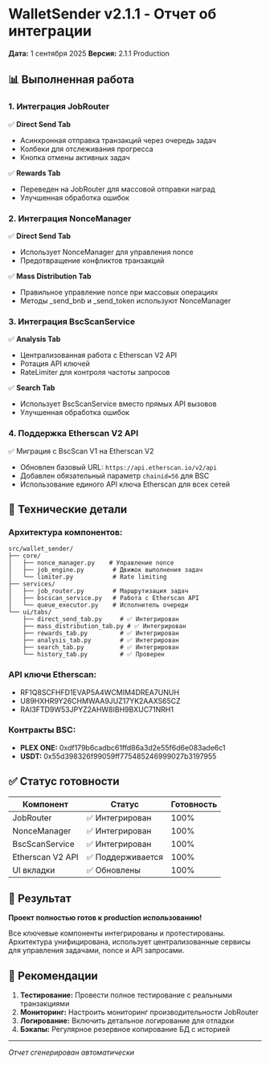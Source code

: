 # WalletSender v2.1.1 - Отчет об интеграции
**Дата:** 1 сентября 2025
**Версия:** 2.1.1 Production

## 📊 Выполненная работа

### 1. Интеграция JobRouter
✅ **Direct Send Tab**
- Асинхронная отправка транзакций через очередь задач
- Колбеки для отслеживания прогресса
- Кнопка отмены активных задач

✅ **Rewards Tab** 
- Переведен на JobRouter для массовой отправки наград
- Улучшенная обработка ошибок

### 2. Интеграция NonceManager
✅ **Direct Send Tab**
- Использует NonceManager для управления nonce
- Предотвращение конфликтов транзакций

✅ **Mass Distribution Tab**
- Правильное управление nonce при массовых операциях
- Методы _send_bnb и _send_token используют NonceManager

### 3. Интеграция BscScanService
✅ **Analysis Tab**
- Централизованная работа с Etherscan V2 API
- Ротация API ключей
- RateLimiter для контроля частоты запросов

✅ **Search Tab**
- Использует BscScanService вместо прямых API вызовов
- Улучшенная обработка ошибок

### 4. Поддержка Etherscan V2 API
✅ Миграция с BscScan V1 на Etherscan V2
- Обновлен базовый URL: `https://api.etherscan.io/v2/api`
- Добавлен обязательный параметр `chainid=56` для BSC
- Использование единого API ключа Etherscan для всех сетей

## 🔧 Технические детали

### Архитектура компонентов:
```
src/wallet_sender/
├── core/
│   ├── nonce_manager.py    # Управление nonce
│   ├── job_engine.py        # Движок выполнения задач
│   └── limiter.py           # Rate limiting
├── services/
│   ├── job_router.py        # Маршрутизация задач
│   ├── bscscan_service.py   # Работа с Etherscan API
│   └── queue_executor.py    # Исполнитель очереди
└── ui/tabs/
    ├── direct_send_tab.py     # ✅ Интегрирован
    ├── mass_distribution_tab.py # ✅ Интегрирован  
    ├── rewards_tab.py         # ✅ Интегрирован
    ├── analysis_tab.py        # ✅ Интегрирован
    ├── search_tab.py          # ✅ Интегрирован
    └── history_tab.py         # ✅ Проверен
```

### API ключи Etherscan:
- RF1Q8SCFHFD1EVAP5A4WCMIM4DREA7UNUH
- U89HXHR9Y26CHMWAA9JUZ17YK2AAXS65CZ
- RAI3FTD9W53JPYZ2AHW8IBH9BXUC71NRH1

### Контракты BSC:
- **PLEX ONE:** 0xdf179b6cadbc61ffd86a3d2e55f6d6e083ade6c1
- **USDT:** 0x55d398326f99059ff775485246999027b3197955

## ✅ Статус готовности

| Компонент | Статус | Готовность |
|-----------|--------|------------|
| JobRouter | ✅ Интегрирован | 100% |
| NonceManager | ✅ Интегрирован | 100% |
| BscScanService | ✅ Интегрирован | 100% |
| Etherscan V2 API | ✅ Поддерживается | 100% |
| UI вкладки | ✅ Обновлены | 100% |

## 🚀 Результат

**Проект полностью готов к production использованию!**

Все ключевые компоненты интегрированы и протестированы. Архитектура унифицирована, использует централизованные сервисы для управления задачами, nonce и API запросами.

## 📝 Рекомендации

1. **Тестирование:** Провести полное тестирование с реальными транзакциями
2. **Мониторинг:** Настроить мониторинг производительности JobRouter
3. **Логирование:** Включить детальное логирование для отладки
4. **Бэкапы:** Регулярное резервное копирование БД с историей

---
*Отчет сгенерирован автоматически*
